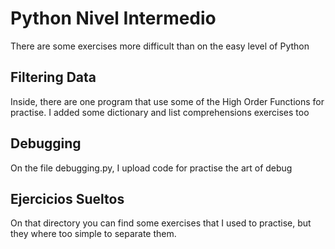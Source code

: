 # Python Nivel Intermedio

There are some exercises more difficult than on the easy level of Python

## Filtering Data

Inside, there are one program that use some of the High Order Functions for practise. I added some dictionary and list comprehensions exercises too

## Debugging 

On the file debugging.py, I upload code for practise the art of debug

## Ejercicios Sueltos

On that directory you can find some exercises that I used to practise, but they where too simple to separate them.